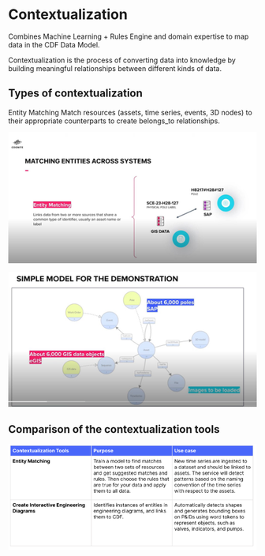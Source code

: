 
# Contextualization
Combines Machine Learning + Rules Engine and domain expertise to map data in the CDF Data Model.

Contextualization is the process of converting data into knowledge by building meaningful relationships between different kinds of data. 

## Types of contextualization

Entity Matching
Match resources (assets, time series, events, 3D nodes) to their appropriate counterparts to create belongs_to relationships. 

![Entity Matching](img/matching%20entities.jpg)

![Entity Matching Demonstration](img/matching%20entities%20demonstration.jpg)

## Comparison of the contextualization tools

![Comparison of the contextualization tools](img/compare%20contextualization.png)